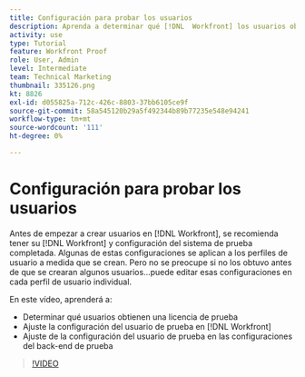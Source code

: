 ```yaml
---
title: Configuración para probar los usuarios
description: Aprenda a determinar qué [!DNL  Workfront] los usuarios obtienen una licencia de prueba y, a continuación, ajustan la configuración de usuario en ambas [!DNL Workfront] y la configuración del back-end.
activity: use
type: Tutorial
feature: Workfront Proof
role: User, Admin
level: Intermediate
team: Technical Marketing
thumbnail: 335126.png
kt: 8826
exl-id: d055825a-712c-426c-8803-37bb6105ce9f
source-git-commit: 58a545120b29a5f492344b89b77235e548e94241
workflow-type: tm+mt
source-wordcount: '111'
ht-degree: 0%

---
```


# Configuración para probar los usuarios

Antes de empezar a crear usuarios en [!DNL  Workfront], se recomienda tener su [!DNL Workfront] y configuración del sistema de prueba completada. Algunas de estas configuraciones se aplican a los perfiles de usuario a medida que se crean. Pero no se preocupe si no los obtuvo antes de que se crearan algunos usuarios...puede editar esas configuraciones en cada perfil de usuario individual.


En este vídeo, aprenderá a:

* Determinar qué usuarios obtienen una licencia de prueba
* Ajuste la configuración del usuario de prueba en [!DNL  Workfront]
* Ajuste de la configuración del usuario de prueba en las configuraciones del back-end de prueba

>[!VIDEO](https://video.tv.adobe.com/v/335126/?quality=12)

<!--
Lean More URLs
-->

